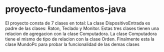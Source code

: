 # proyecto-fundamentos-java
 El proyecto consta de 7 clases en total: 
 La clase DispositivoEntrada es padre de las clases: Raton, Teclado y Monitor.
 Estas tres clases tienen una relacion de agregacion con la clase Computadora.
 La clase Computadora tiene el mismo de tipo de relacion con la clase Orden.
 Finalmente esta la clase MundoPc para probar la funcionalidad de las demas clases
 
